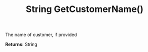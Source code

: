 ﻿---
uid: crmscript_ref_NSChatSessionEntity_GetCustomerName
title: String GetCustomerName()
intellisense: NSChatSessionEntity.GetCustomerName
keywords: NSChatSessionEntity, GetCustomerName
so.topic: reference
---

The name of customer, if provided

**Returns:** String



